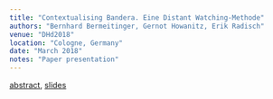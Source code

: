 ```yaml
---
title: "Contextualising Bandera. Eine Distant Watching-Methode"
authors: "Bernhard Bermeitinger, Gernot Howanitz, Erik Radisch" 
venue: "DHd2018"
location: "Cologne, Germany"
date: "March 2018"
notes: "Paper presentation"
---
```

[abstract](https://www.researchgate.net/publication/323507402), 
[slides](https://doi.org/10.13140/RG.2.2.22663.50084)